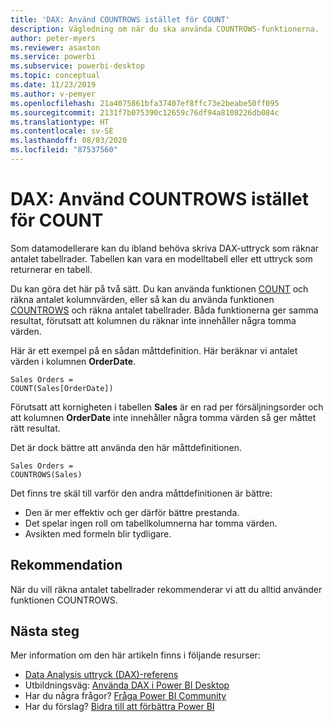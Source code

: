 ```yaml
---
title: 'DAX: Använd COUNTROWS istället för COUNT'
description: Vägledning om när du ska använda COUNTROWS-funktionerna.
author: peter-myers
ms.reviewer: asaxton
ms.service: powerbi
ms.subservice: powerbi-desktop
ms.topic: conceptual
ms.date: 11/23/2019
ms.author: v-pemyer
ms.openlocfilehash: 21a4075861bfa37407ef8ffc73e2beabe50ff095
ms.sourcegitcommit: 2131f7b075390c12659c76df94a8108226db084c
ms.translationtype: HT
ms.contentlocale: sv-SE
ms.lasthandoff: 08/03/2020
ms.locfileid: "87537560"
---
```

# <a name="dax-use-countrows-instead-of-count"></a>DAX: Använd COUNTROWS istället för COUNT

Som datamodellerare kan du ibland behöva skriva DAX-uttryck som räknar antalet tabellrader. Tabellen kan vara en modelltabell eller ett uttryck som returnerar en tabell.

Du kan göra det här på två sätt. Du kan använda funktionen [COUNT](/dax/count-function-dax) och räkna antalet kolumnvärden, eller så kan du använda funktionen [COUNTROWS](/dax/countrows-function-dax) och räkna antalet tabellrader. Båda funktionerna ger samma resultat, förutsatt att kolumnen du räknar inte innehåller några tomma värden.

Här är ett exempel på en sådan måttdefinition. Här beräknar vi antalet värden i kolumnen **OrderDate**.

```dax
Sales Orders =
COUNT(Sales[OrderDate])
```

Förutsatt att kornigheten i tabellen **Sales** är en rad per försäljningsorder och att kolumnen **OrderDate** inte innehåller några tomma värden så ger måttet rätt resultat.

Det är dock bättre att använda den här måttdefinitionen.

```dax
Sales Orders =
COUNTROWS(Sales)
```

Det finns tre skäl till varför den andra måttdefinitionen är bättre:

- Den är mer effektiv och ger därför bättre prestanda.
- Det spelar ingen roll om tabellkolumnerna har tomma värden.
- Avsikten med formeln blir tydligare.

## <a name="recommendation"></a>Rekommendation

När du vill räkna antalet tabellrader rekommenderar vi att du alltid använder funktionen COUNTROWS.

## <a name="next-steps"></a>Nästa steg

Mer information om den här artikeln finns i följande resurser:

- [Data Analysis uttryck (DAX)-referens](/dax/)
- Utbildningsväg: [Använda DAX i Power BI Desktop](https://docs.microsoft.com/learn/paths/dax-power-bi/)
- Har du några frågor? [Fråga Power BI Community](https://community.powerbi.com/)
- Har du förslag? [Bidra till att förbättra Power BI](https://ideas.powerbi.com)
